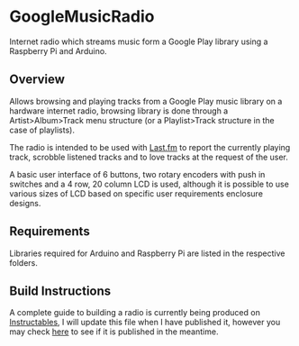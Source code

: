 GoogleMusicRadio
================
Internet radio which streams music form a Google Play library using a Raspberry Pi and Arduino.

Overview
--------
Allows browsing and playing tracks from a Google Play music library on a hardware internet radio, browsing library is done through a Artist>Album>Track menu structure (or a Playlist>Track structure in the case of playlists).

The radio is intended to be used with [Last.fm](http://last.fm) to report the currently playing track, scrobble listened tracks and to love tracks at the request of the user.

A basic user interface of 6 buttons, two rotary encoders with push in switches and a 4 row, 20 column LCD is used, although it is possible to use various sizes of LCD based on specific user requirements enclosure designs.

Requirements
------------
Libraries required for Arduino and Raspberry Pi are listed in the respective folders.

Build Instructions
------------------
A complete guide to building a radio is currently being produced on [Instructables](http://www.instructables.com/), I will update this file when I have published it, however you may check [here](http://www.instructables.com/member/DanNixon/) to see if it is published in the meantime.
